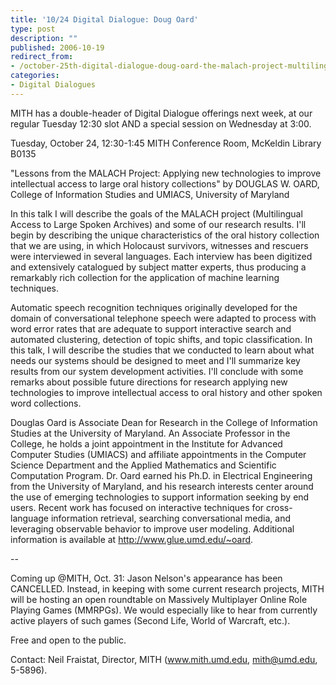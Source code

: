 ```yaml
---
title: '10/24 Digital Dialogue: Doug Oard'
type: post
description: ""
published: 2006-10-19
redirect_from: 
- /october-25th-digital-dialogue-doug-oard-the-malach-project-multilingual-access-to-large-spoken-archives/
categories:
- Digital Dialogues
---
```

MITH has a double-header of Digital Dialogue offerings next week, at our regular Tuesday 12:30 slot AND a special session on Wednesday at 3:00.

Tuesday, October 24, 12:30-1:45 MITH Conference Room, McKeldin Library B0135

"Lessons from the MALACH Project: Applying new technologies to improve intellectual access to large oral history collections" by DOUGLAS W. OARD, College of Information Studies and UMIACS, University of Maryland

In this talk I will describe the goals of the MALACH project (Multilingual Access to Large Spoken Archives) and some of our research results. I'll begin by describing the unique characteristics of the oral history collection that we are using, in which Holocaust survivors, witnesses and rescuers were interviewed in several languages. Each interview has been digitized and extensively catalogued by subject matter experts, thus producing a remarkably rich collection for the application of machine learning techniques.

Automatic speech recognition techniques originally developed for the domain of conversational telephone speech were adapted to process with word error rates that are adequate to support interactive search and automated clustering, detection of topic shifts, and topic classification. In this talk, I will describe the studies that we conducted to learn about what needs our systems should be designed to meet and I'll summarize key results from our system development activities. I'll conclude with some remarks about possible future directions for research applying new technologies to improve intellectual access to oral history and other spoken word collections.

Douglas Oard is Associate Dean for Research in the College of Information Studies at the University of Maryland. An Associate Professor in the College, he holds a joint appointment in the Institute for Advanced Computer Studies (UMIACS) and affiliate appointments in the Computer Science Department and the Applied Mathematics and Scientific Computation Program. Dr. Oard earned his Ph.D. in Electrical Engineering from the University of Maryland, and his research interests center around the use of emerging technologies to support information seeking by end users. Recent work has focused on interactive techniques for cross-language information retrieval, searching conversational media, and leveraging observable behavior to improve user modeling. Additional information is available at <http://www.glue.umd.edu/~oard>.

\--

Coming up @MITH, Oct. 31: Jason Nelson's appearance has been CANCELLED. Instead, in keeping with some current research projects, MITH will be hosting an open roundtable on Massively Multiplayer Online Role Playing Games (MMRPGs). We would especially like to hear from currently active players of such games (Second Life, World of Warcraft, etc.).

Free and open to the public.

Contact: Neil Fraistat, Director, MITH (www.mith.umd.edu, mith@umd.edu, 5-5896).
